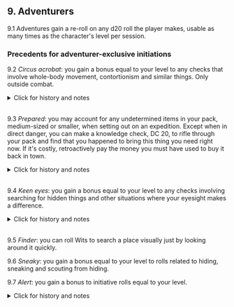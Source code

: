 <h2>9. Adventurers</h2>

9.1 Adventures gain a re-roll on any d20 roll the player makes, usable as many times as the character's level per session.

<h3>Precedents for adventurer-exclusive initiations</h3>

9.2 _Circus acrobat_: you gain a bonus equal to your level to any checks that involve whole-body movement, contortionism and similar things. Only outside combat.

<details><summary markdown="span">Click for history and notes</summary>
In Eero's original formulation, this would work in combat, but only when doing swashbuckling-style moves instead of fighting like a reasonable person—i.e. the difficulty of the check probably goes up as well. This was the written rule in Maastricht '18 but it was never used. It was changed to its current form in the initial character creation handouts made for Dungeon Crawl '22.
</details><br/>

9.3 _Prepared_: you may account for any undetermined items in your pack, medium-sized or smaller, when setting out on an expedition. Except when in direct danger, you can make a knowledge check, DC 20, to rifle through your pack and find that you happened to bring this thing you need right now. If it's costly, retroactively pay the money you must have used to buy it back in town.

<details><summary markdown="span">Click for history and notes</summary>
For the starting PCs of Dungeon Crawl '22, rather than paying retroactively the rule is simply that only mundane, reasonably affordable items can be found this way. It has also been established that the character can not roll again for the same situation, even if they can think of a completely different potentially useful thing.
</details><br/>

9.4 _Keen eyes_: you gain a bonus equal to your level to any checks involving searching for hidden things and other situations where your eyesight makes a difference.

<details><summary markdown="span">Click for history and notes</summary>
In Dungeon Crawl '22, this initiation was deemed quite weak since the bonus only applied to searching rolls. The discussion ended up splitting it in two: the original "keen eyes" would see the +lvl bonus applied to all situations where good eyesight was a major component, and the new Finder (9.5). The improved version of Keen eyes has not yet seen any use as Rönn chose to "upgrade" their version into Finder instead.
</details><br/>

9.5 _Finder_: you can roll Wits to search a place visually just by looking around it quickly.

9.6 _Sneaky_: you gain a bonus equal to your level to rolls related to hiding, sneaking and scouting from hiding.

9.7 _Alert_: you gain a bonus to initiative rolls equal to your level.

<details><summary markdown="span">Click for history and notes</summary>
First suggested by Scout, under the Swedish name "Alltid redo" i.e. the scouts' motto.
</details><br/>
